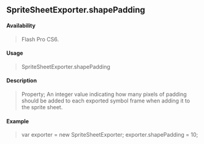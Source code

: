 ## SpriteSheetExporter.shapePadding

#### Availability

> Flash Pro CS6.

#### Usage

> SpriteSheetExporter.shapePadding

#### Description

> Property; An integer value indicating how many pixels of padding should be added to each exported symbol frame when adding it to the sprite sheet.

#### Example

> var exporter = new SpriteSheetExporter; exporter.shapePadding = 10;
